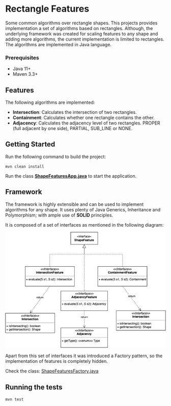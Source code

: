 # Rectangle Features
Some common algorithms over rectangle shapes.  This projects provides implementation a set of algorithms based on rectangles.  Although, the underlying framework was created
for scaling features to any shape and adding more algorithms, the current implementation is limited to rectangles.  The algorithms are implemented in Java language.

### Prerequisites
* Java 11+
* Maven 3.3+

## Features
The following algorithms are implemented:

* **Intersection**: Calculates the intersection of two rectangles.
* **Containment**: Calculates whether one rectangle contains the other.
* **Adjacency**: Calculates the adjacency level of two rectangles.  PROPER (full adjacent by one side), PARTIAL, SUB_LINE or NONE.

## Getting Started
Run the following command to build the project:
```
mvn clean install
```

Run the class **[ShapeFeaturesApp.java](src%2Fmain%2Fjava%2Fio%2Fgithub%2Fgldiazcardenas%2Fshapefeatures%2FShapeFeaturesApp.java)** to start the application.

## Framework

The framework is highly extensible and can be used to implement algorithms for any shape. It uses plenty of Java Generics, Inheritance and Polymorphism; with ample use of **SOLID** principles.

It is composed of a set of interfaces as mentioned in the following diagram:

![ShapeFeatures.drawio.png](ShapeFeatures.drawio.png)

Apart from this set of interfaces it was introduced a Factory pattern, so the implementation of features is completely hidden.

Check the class: [ShapeFeaturesFactory.java](src%2Fmain%2Fjava%2Fio%2Fgithub%2Fgldiazcardenas%2Fshapefeatures%2FShapeFeaturesFactory.java)


## Running the tests
```
mvn test
```

